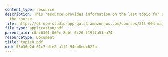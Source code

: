 ```yaml
---
content_type: resource
description: This resource provides information on the last topic for discussion for
  the course.
file: https://ol-ocw-studio-app-qa.s3.amazonaws.com/courses/21l-004-major-poets-fall-2001/53b36e2d61c7dfe2a1f294db8edc622b_topic8.pdf
file_type: application/pdf
parent_uid: c0ac6301-069c-8dbf-6c20-f19f7a51aa74
resourcetype: Document
title: topic8.pdf
uid: 53b36e2d-61c7-dfe2-a1f2-94db8edc622b
---
```

